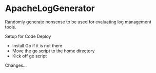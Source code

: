 # ApacheLogGenerator
Randomly generate nonsense to be used for evaluating log management tools.

Setup for Code Deploy
- Install Go if it is not there
- Move the go script to the home directory
- Kick off go script

Changes...
